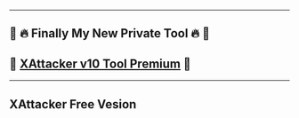 
<hr><h2>📣 🔥 Finally My New Private Tool 🔥 📣</h2>
<h2>🌟 <a href="https://github.com/Moham3dRiahi/XAttacker/blob/master/Premium.md">XAttacker v10 Tool Premium</a> 🌟</h2>
<hr>
<h2>XAttacker Free Vesion</h2>

